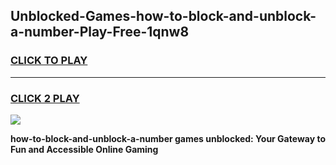 
## Unblocked-Games-how-to-block-and-unblock-a-number-Play-Free-1qnw8
<h3>
<a href="https://premium76.site?title=how-to-block-and-unblock-a-number&ref=18A1">CLICK TO PLAY</a></h3>
<hr>

<h3>
<a href="https://premium76.site?title=how-to-block-and-unblock-a-number&ref=18A1">CLICK 2 PLAY</a>
  
</h3>

<a href="https://premium76.site?title=how-to-block-and-unblock-a-number&ref=18A1"><img src="https://clearcache.store/games.png"></a>


**how-to-block-and-unblock-a-number games unblocked: Your Gateway to Fun and Accessible Online Gaming**
